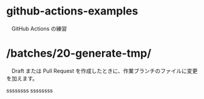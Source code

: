 # github-actions-examples
　GitHub Actions の練習

# /batches/20-generate-tmp/
　Draft または Pull Request を作成したときに、作業ブランチのファイルに変更を加えます。
 
ssssssss
ssssssss

